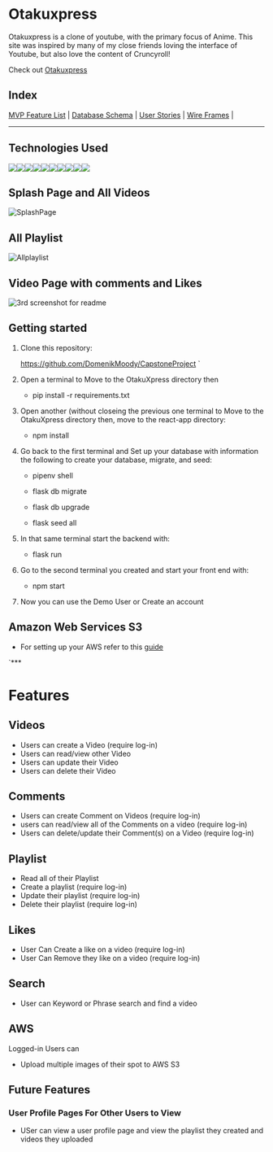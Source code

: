# Otakuxpress
Otakuxpress is a clone of youtube, with the primary focus of Anime. This site was inspired by many of my close friends loving the interface of Youtube, but also love the 
content of Cruncyroll!

Check out [Otakuxpress](https://otakuxpress.onrender.com/)

## Index
[MVP Feature List](https://github.com/DomenikMoody/CapstoneProject/wiki/Features) | [Database Schema](https://github.com/DomenikMoody/CapstoneProject/wiki/Database-Schema) | [User Stories](https://github.com/DomenikMoody/CapstoneProject/wiki/User-Stories) | [Wire Frames](https://github.com/DomenikMoody/CapstoneProject/wiki/WireFrame) |

***

## Technologies Used
<img src="https://img.shields.io/badge/Python-3776AB?style=for-the-badge&logo=python&logoColor=white" /><img src="https://img.shields.io/badge/HTML5-E34F26?style=for-the-badge&logo=html5&logoColor=white" /><img src="https://img.shields.io/badge/CSS3-1572B6?style=for-the-badge&logo=css3&logoColor=white" /><img src="https://img.shields.io/badge/JavaScript-F7DF1E?style=for-the-badge&logo=javascript&logoColor=black" /><img src="https://img.shields.io/badge/Node.js-43853D?style=for-the-badge&logo=node.js&logoColor=white" /><img src="https://img.shields.io/badge/React-20232A?style=for-the-badge&logo=react&logoColor=61DAFB" /><img src="https://img.shields.io/badge/Redux-593D88?style=for-the-badge&logo=redux&logoColor=white" /><img src="https://img.shields.io/badge/Flask-000000?style=for-the-badge&logo=flask&logoColor=white" /><img src="https://img.shields.io/badge/Amazon_AWS-FF9900?style=for-the-badge&logo=amazonaws&logoColor=whit" /><img src="https://img.shields.io/badge/PostgreSQL-316192?style=for-the-badge&logo=postgresql&logoColor=white" />

## Splash Page and All Videos
![SplashPage](https://github.com/DomenikMoody/CapstoneProject/assets/120535217/d39bad03-c7fa-4efa-88d6-7647021ba924)

## All Playlist
![Allplaylist](https://github.com/DomenikMoody/CapstoneProject/assets/120535217/bafb3565-48b4-4987-ac54-0a0853a88b43)

## Video Page with comments and Likes
![3rd screenshot for readme](https://github.com/DomenikMoody/CapstoneProject/assets/120535217/450567b4-d5a2-41d7-83bf-52cef44e59de)

## Getting started
1. Clone this repository:
   
   https://github.com/DomenikMoody/CapstoneProject
   `
2. Open a terminal to Move to the OtakuXpress directory then

   * pip install -r requirements.txt

3. Open another (without closeing the previous one terminal to Move to the OtakuXpress directory then, move to the react-app directory:

    * npm install

4. Go back to the first terminal and Set up your database with information the following to create your database, migrate, and seed:

    * pipenv shell
    
    * flask db migrate
    
    * flask db upgrade
    
    * flask seed all
  
 5. In that same terminal start the backend with:

    * flask run

 6. Go to the second terminal you created and start your front end with:
 
    * npm start
    
 7. Now you can use the Demo User or Create an account

## Amazon Web Services S3
* For setting up your AWS refer to this [guide](https://github.com/jdrichardsappacad/aws-s3-pern-demo)

`***

# Features 

## Videos
* Users can create a Video (require log-in)
* Users can read/view other Video
* Users can update their Video
* Users can delete their Video

## Comments
* Users can create Comment on Videos (require log-in)
* users can read/view all of the Comments on a video (require log-in)
* Users can delete/update their Comment(s) on a Video (require log-in)

## Playlist
* Read all of their Playlist  
* Create a playlist (require log-in)
* Update their playlist (require log-in)
* Delete their playlist (require log-in)

## Likes
* User Can Create a like on a video (require log-in)
* User Can Remove they like on a video (require log-in)

## Search
* User can Keyword or Phrase search and find a video 

## AWS
Logged-in Users can
* Upload multiple images of their spot to AWS S3

## Future Features
### User Profile Pages For Other Users to View 
* USer can view a user profile page and view the playlist they created and videos they uploaded 

